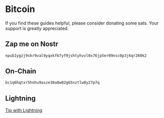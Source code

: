 # Bitcoin

If you find these guides helpful, please consider donating some sats. Your support is greatly appreciated.

## Zap me on Nostr

```bash
npub1ygzj9skr9val9yqxkf67yf9jshtyhvvl0x76jp5er09nsc0p3j6qr260k2
```

## On-Chain

```bash
bc1q6hqtxr5hnhu9asze30a8w02g65nztlw8y27p7q
```

## Lightning

[Tip with Lightning](https://getalby.com/p/chrisatmachine "Tip with Lightning")
